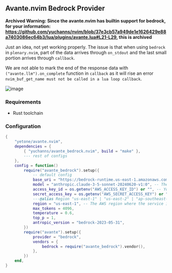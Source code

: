 ## Avante.nvim Bedrock Provider

**Archived Warning: Since the avante.nvim has builtin support for bedrock, for your information: https://github.com/yuchanns/nvim/blob/37e3cb57a949de1e1626429e88a7403086ec64b3/lua/plugins/avante.lua#L21-L29, this is archived**

Just an idea, not yet working properly. The issue is that when using `bedrock` in `plenary.nvim`, part of the data arrives through `on_stdout` and the last small portion arrives through `callback`.

We are not able to mark the end of the response data with `("avante.llm").on_complete` function in `callback` as it will rise an error `nvim_buf_get_name must not be called in a lua loop callback`.

![image](https://github.com/user-attachments/assets/aedc663f-b172-4fe5-a7ba-ffef3574c9f0)

### Requirements

- Rust toolchain

### Configuration

```lua
{
    "yetone/avante.nvim",
    dependencies = {
        { "yuchanns/avante_bedrock.nvim", build = "make" },
        --- rest of configs
    },
    config = function()
        require("avante_bedrock").setup({
            -- default config
            base_uri = "https://bedrock-runtime.us-east-1.amazonaws.com", -- The base URI for the Bedrock service.
            model = "anthropic.claude-3-5-sonnet-20240620-v1:0", -- The model identifier used for the service.
            access_key_id = os.getenv("AWS_ACCESS_KEY_ID") or "", -- Your AWS access key ID for authentication.
            secret_access_key = os.getenv("AWS_SECRET_ACCESS_KEY") or "", -- Your AWS secret access key for authentication.
            ---@alias Region "us-east-1" | "us-east-2" | "ap-southeast-1"
            region = "us-east-1", -- The AWS region where the service is hosted.
            max_tokens = 4096,
            temperature = 0.6,
            top_p = 1,
            antropic_version = "bedrock-2023-05-31",
        })
        require("avante").setup({
            provider = "bedrock",
            vendors = {
                bedrock = require("avante_bedrock").vendor(),
            },
        })
    end,
}

```
